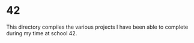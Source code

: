 # 42
This directory compiles the various projects I have been able to complete during my time at school 42.

